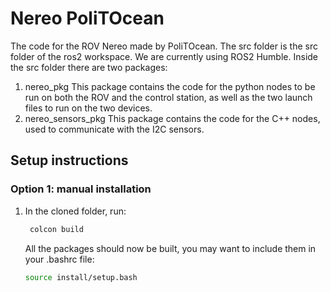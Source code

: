 # Nereo PoliTOcean
The code for the ROV Nereo made by PoliTOcean.
The src folder is the src folder of the ros2 workspace.
We are currently using ROS2 Humble.
Inside the src folder there are two packages:
1. nereo_pkg
    This package contains the code for the python nodes to be run on both the ROV and the control station, as well as the two launch files to run on the two devices.
2. nereo_sensors_pkg
   This package contains the code for the C++ nodes, used to communicate with the I2C sensors.
## Setup instructions
### Option 1: manual installation
1. In the cloned folder, run:
   ```bash
    colcon build
    ```
    All the packages should now be built, you may want to include them in your .bashrc file:
    ```bash
    source install/setup.bash
    ```
